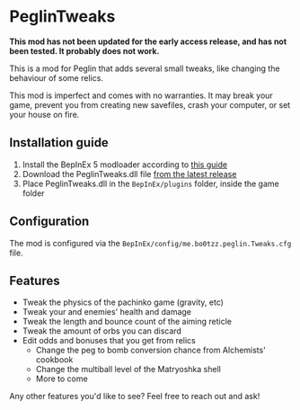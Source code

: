 # PeglinTweaks

**This mod has not been updated for the early access release, and has not been tested. It probably does not work.**

This is a mod for Peglin that adds several small tweaks, like changing the behaviour of some relics.

This mod is imperfect and comes with no warranties. It may break your game, prevent you from creating new savefiles,
crash your computer, or set your house on fire.

## Installation guide

1. Install the BepInEx 5 modloader according
   to [this guide](https://docs.bepinex.dev/articles/user_guide/installation/index.html)
2. Download the PeglinTweaks.dll file [from the latest release](https://github.com/bo0tzz/PeglinTweaks/releases/latest/download/PeglinTweaks.dll)
3. Place PeglinTweaks.dll in the `BepInEx/plugins` folder, inside the game folder

## Configuration

The mod is configured via the `BepInEx/config/me.bo0tzz.peglin.Tweaks.cfg` file.  

## Features

* Tweak the physics of the pachinko game (gravity, etc)
* Tweak your and enemies' health and damage
* Tweak the length and bounce count of the aiming reticle
* Tweak the amount of orbs you can discard
* Edit odds and bonuses that you get from relics
  * Change the peg to bomb conversion chance from Alchemists' cookbook
  * Change the multiball level of the Matryoshka shell
  * More to come  

Any other features you'd like to see? Feel free to reach out and ask!
